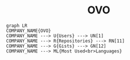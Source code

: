 <h1 align="center">OVO</h1>

```mermaid
graph LR
COMPANY_NAME{OVO}
COMPANY_NAME ---> U{Users} ---> UN[1]
COMPANY_NAME ---> R{Repositories} ---> RN[11]
COMPANY_NAME ---> G{Gists} ---> GN[12]
COMPANY_NAME ---> ML{Most Used<br>Languages}
```
